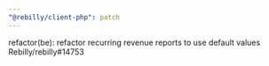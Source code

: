 ```yaml
---
"@rebilly/client-php": patch
---
```


refactor(be): refactor recurring revenue reports to use default values Rebilly/rebilly#14753
